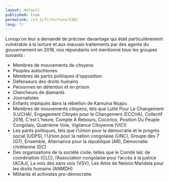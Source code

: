 ```yaml
---
layout: default
published: true
permalink: /v3_1/fr/torture/COD/
lang: fr
---
```


Lorsqu'on leur a demandé de préciser davantage qui était particulièrement vulnérable à la torture et aux mauvais traitements par des agents du gouvernement en 2018, nos répondants ont mentionné tous les groupes suivants :
-	Membres de mouvements de citoyens
-	Peuples autochtones
-	Membres de partis politiques d'opposition
-	Défenseurs des droits humains
-	Personnes en détention et en prison
-	Chercheurs de diamants
-	Journalistes
-	Enfants impliqués dans la rébellion de Kamuina Nsapu
-	Membres de mouvements citoyens, tels que Lutte Pour Le Changement (LUCHA), Engagement Citoyen pour le Changement (ECCHA), Collectif 2016, C'est L'heure, Compte À Rebours, Cocorico, Position Du Peuple Congolais, Quatrième Voie, Vigilance Citoyenne (VICI)
-	Les partis politiques, tels que l'Union pour la démocratie et le progrès social (UDPS), l'Union pour la nation congolaise (UNC), Groupe des 7 (G7), Ensemble, Alternance pour la république (AR), Démocratie chrétienne (DC)
-	Des organisations de la société civile, telles que le Comité laïc de coordination (CLC), l’Association congolaise pour l’accès à la justice (ACAJ), La voix des sans voix (VSV), Les Amis de Nelson Mandela pour les droits humains (ANMDH)
-	Militants et activistes pro-démocratie
